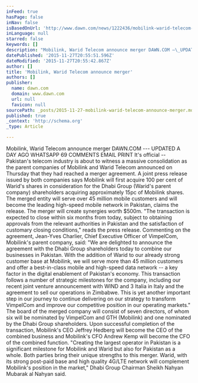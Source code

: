 ```yaml
---
inFeed: true
hasPage: false
inNav: false
isBasedOnUrl: 'http://www.dawn.com/news/1222436/mobilink-warid-telecom-announce-merger'
inLanguage: null
starred: false
keywords: []
description: "Mobilink, Warid Telecom announce merger DAWN.COM —\_UPDATED A DAY AGO      WHATSAPP \_ 69 COMMENTS  \_EMAIL  \_PRINT It’s official – Pakistan’s telecom industry is "
datePublished: '2015-11-27T20:55:51.596Z'
dateModified: '2015-11-27T20:55:42.867Z'
author: []
title: 'Mobilink, Warid Telecom announce merger'
authors: []
publisher:
  name: dawn.com
  domain: www.dawn.com
  url: null
  favicon: null
sourcePath: _posts/2015-11-27-mobilink-warid-telecom-announce-merger.md
published: true
_context: 'http://schema.org'
_type: Article

---
```

Mobilink, Warid Telecom announce merger DAWN.COM --- UPDATED A DAY AGO WHATSAPP   69 COMMENTS  EMAIL  PRINT It's official -- Pakistan's telecom industry is about to witness a massive consolidation as the parent companies of Mobilink and Warid Telecom announced on Thursday that they had reached a merger agreement. A joint press release issued by both companies says Mobilink will first acquire 100 per cent of Warid's shares in consideration for the Dhabi Group (Warid's parent company) shareholders acquiring approximately 15pc of Mobilink shares. The merged entity will serve over 45 million mobile customers and will become the leading high-speed mobile network in Pakistan, claims the release. The merger will create synergies worth $500m. "The transaction is expected to close within six months from today, subject to obtaining approvals from the relevant authorities in Pakistan and the satisfaction of customary closing conditions," reads the press release. Commenting on the agreement, Jean-Yves Charlier, Chief Executive Officer of VimpelCom, Mobilink's parent company, said: "We are delighted to announce the agreement with the Dhabi Group shareholders today to combine our businesses in Pakistan. With the addition of Warid to our already strong customer base at Mobilink, we will serve more than 45 million customers and offer a best-in-class mobile and high-speed data network -- a key factor in the digital enablement of Pakistan's economy. This transaction follows a number of strategic milestones for the company, including our recent joint venture announcement with WIND and 3 Italia in Italy and the agreement to sell our operations in Zimbabwe. This is yet another important step in our journey to continue delivering on our strategy to transform VimpelCom and improve our competitive position in our operating markets." The board of the merged company will consist of seven directors, of whom six will be nominated by VimpelCom and GTH (Mobilink) and one nominated by the Dhabi Group shareholders. Upon successful completion of the transaction, Mobilink's CEO Jeffrey Hedberg will become the CEO of the combined business and Mobilink's CFO Andrew Kemp will become the CFO of the combined function. "Creating the largest operator in Pakistan is a significant milestone for Mobilink and Warid but also for Pakistan as a whole. Both parties bring their unique strengths to this merger. Warid, with its strong post-paid base and high quality 4G/LTE network will complement Mobilink's position in the market," Dhabi Group Chairman Sheikh Nahyan Mubarak al Nahyan said.